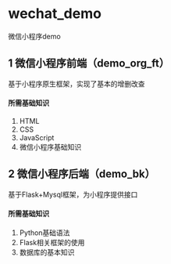 # wechat_demo
微信小程序demo

## 1 微信小程序前端（demo_org_ft）
基于小程序原生框架，实现了基本的增删改查
#### 所需基础知识
1. HTML
2. CSS
3. JavaScript
4. 微信小程序基础知识

## 2 微信小程序后端（demo_bk）
基于Flask+Mysql框架，为小程序提供接口
#### 所需基础知识
1. Python基础语法
2. Flask相关框架的使用
3. 数据库的基本知识
